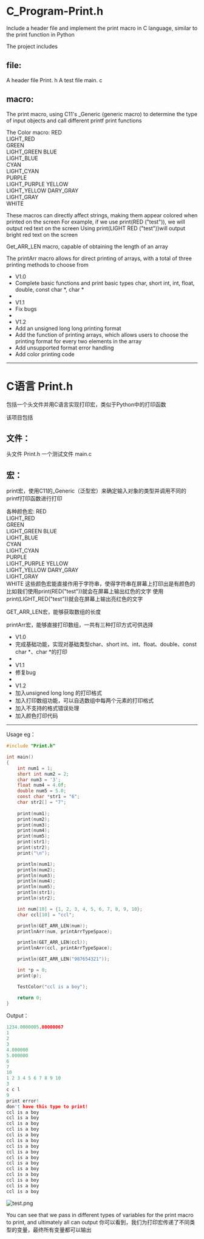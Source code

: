 # C_Program-Print.h
Include a header file and implement the print macro in C language, similar to the print function in Python

The project includes
## file:
A header file Print. h
A test file main. c

## macro:
The print macro, using C11's _Generic (generic macro) to determine the type of input objects and call different printf print functions

The Color macro:
RED         
LIGHT_RED   
GREEN       
LIGHT_GREEN 
BLUE        
LIGHT_BLUE  
CYAN        
LIGHT_CYAN  
PURPLE      
LIGHT_PURPLE
YELLOW      
LIGHT_YELLOW
DARY_GRAY   
LIGHT_GRAY  
WHITE

These macros can directly affect strings, making them appear colored when printed on the screen
For example, if we use print(RED ("test")), we will output red text on the screen
Using print(LIGHT RED ("test"))will output bright red text on the screen

Get_ARR_LEN macro, capable of obtaining the length of an array

The printArr macro allows for direct printing of arrays, with a total of three printing methods to choose from

* V1.0
* Complete basic functions and print basic types char, short int, int, float, double, const char *, char *
*
* V1.1
* Fix bugs
* 
* V1.2
* Add an unsigned long long printing format
* Add the function of printing arrays, which allows users to choose the printing format for every two elements in the array
* Add unsupported format error handling
* Add color printing code
---
# C语言 Print.h
包括一个头文件并用C语言实现打印宏，类似于Python中的打印函数

该项目包括
## 文件：
头文件       Print.h
一个测试文件  main.c

## 宏：
print宏，使用C11的_Generic（泛型宏）来确定输入对象的类型并调用不同的printf打印函数进行打印

各种颜色宏:
RED         
LIGHT_RED   
GREEN       
LIGHT_GREEN 
BLUE        
LIGHT_BLUE  
CYAN        
LIGHT_CYAN  
PURPLE      
LIGHT_PURPLE
YELLOW      
LIGHT_YELLOW
DARY_GRAY   
LIGHT_GRAY  
WHITE
这些颜色宏能直接作用于字符串，使得字符串在屏幕上打印出是有颜色的
比如我们使用print(RED("test"))就会在屏幕上输出红色的文字
使用print(LIGHT_RED("test"))就会在屏幕上输出亮红色的文字

GET_ARR_LEN宏，能够获取数组的长度

printArr宏，能够直接打印数组，一共有三种打印方式可供选择

 * V1.0 
 * 完成基础功能，实现对基础类型char、short int、int、float、double、const char *、char *的打印
 * 
 * V1.1
 * 修复bug
 * 
 * V1.2
 * 加入unsigned long long 的打印格式
 * 加入打印数组功能，可以自选数组中每两个元素的打印格式
 * 加入不支持的格式错误处理
 * 加入颜色打印代码
---
Usage
eg：

```c
#include "Print.h"

int main()
{
    int num1 = 1;
    short int num2 = 2;
    char num3 = '3';
    float num4 = 4.0f;
    double num5 = 5.0;
    const char *str1 = "6";
    char str2[] = "7";
    
    print(num1);
    print(num2);
    print(num3);
    print(num4);
    print(num5);
    print(str1);
    print(str2);
    print("\n");

    println(num1);
    println(num2);
    println(num3);
    println(num4);
    println(num5);
    println(str1);
    println(str2);

    int num[10] = {1, 2, 3, 4, 5, 6, 7, 8, 9, 10};
    char ccl[10] = "ccl";

    println(GET_ARR_LEN(num));
    printlnArr(num, printArrTypeSpace);

    println(GET_ARR_LEN(ccl));
    printlnArr(ccl, printArrTypeSpace);

    println(GET_ARR_LEN("987654321"));

    int *p = 0;
    print(p);

    TestColor("ccl is a boy");

    return 0;
}
```
    
Output：

```c
1234.0000005.00000067
1
2
3
4.000000
5.000000
6
7
10
1 2 3 4 5 6 7 8 9 10 
3
c c l 
9
print error!
don't have this type to print!
ccl is a boy
ccl is a boy
ccl is a boy
ccl is a boy
ccl is a boy
ccl is a boy
ccl is a boy
ccl is a boy
ccl is a boy
ccl is a boy
ccl is a boy
ccl is a boy
ccl is a boy
ccl is a boy
ccl is a boy
```
    
![test.png](https://github.com/COSMICAL-CONTAINER/C_Program-Print.h/blob/main/pic/test.png)

You can see that we pass in different types of variables for the print macro to print, and ultimately all can output
你可以看到，我们为打印宏传递了不同类型的变量，最终所有变量都可以输出
